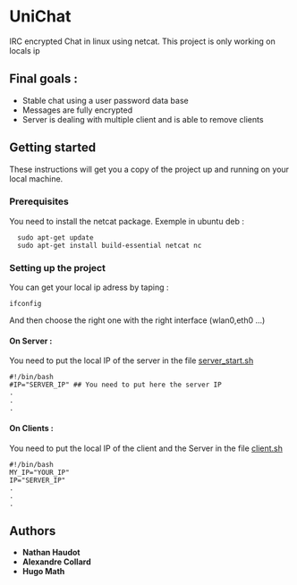 # UniChat
IRC encrypted Chat in linux using netcat. 
This project is only working on locals ip

## Final goals : 
- Stable chat using a user password data base
- Messages are fully encrypted
- Server is dealing with multiple client and is able to remove clients 

## Getting started
These instructions will get you a copy of the project up and running on your local machine.

### Prerequisites
You need to install the netcat package.
Exemple in ubuntu deb : 
```
  sudo apt-get update
  sudo apt-get install build-essential netcat nc
```
### Setting up the project
You can get your local ip adress by taping : 
```
ifconfig
```
And then choose the right one with the right interface (wlan0,eth0 ...)
#### On Server : 
You need to put the local IP of the server in the file [server_start.sh](https://github.com/Mathugo/UniChat/blob/master/server_start.sh)
```
#!/bin/bash
#IP="SERVER_IP" ## You need to put here the server IP
.
.
.
```
#### On Clients : 
You need to put the local IP of the client and the Server in the file [client.sh](https://github.com/Mathugo/UniChat/blob/master/client.sh)
```
#!/bin/bash
MY_IP="YOUR_IP"
IP="SERVER_IP"
.
.
.
```
## Authors
* **Nathan Haudot**
* **Alexandre Collard**
* **Hugo Math**

